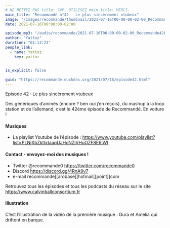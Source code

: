 ```yaml
---
# NE METTEZ PAS title: SVP. UTILISEZ main_title: MERCI.
main_title: "Recommandé n°42 - Le plus sincèrement vtubeux"
image: "/images/recommande/thumbnail/2021-07-16T00-00-00-02-00_Recommandn42Leplussincrementvtubeux.jpg"
date: 2021-07-16T00:00:00+02:00

episode_mp3: "/audio/recommande/2021-07-16T00-00-00-02-00_Recommandn42Leplussincrementvtubeux.mp3"
author: "Yattoz"
duration: "01:13:23"
people_link: 
  - name: Yattoz
    key: yattoz


is_explicit: false

guid: "https://recommande.duckdns.org/2021/07/16/episode42.html"
---
```


<PodcastHeader/>

<!-- ECRIRE LA DESCRIPTION DE L'EPISODE SOUS CETTE LIGNE -->


 Episode 42 : Le plus sincèrement vtubeux 

<p>Des génériques d’animés (encore ? ben oui j’en reçois), du mashup à la loop station et de l’allemand, c’est le 42ème épisode de Recommandé. En voiture !</p>

<h4>Musiques</h4>

<ul>
  <li>La playlist Youtube de l’épisode : <a href="https://www.youtube.com/playlist?list=PLNjXbZkItxtaaqUJHcNZiVHuOZF8E6iWt" rel="nofollow">https://www.youtube.com/playlist?list=PLNjXbZkItxtaaqUJHcNZiVHuOZF8E6iWt</a></li>
</ul>

<h4>Contact - envoyez-moi des musiques !</h4>

<ul>
  <li>Twitter @recommande0 <a href="https://twitter.com/recommande0" rel="nofollow">https://twitter.com/recommande0</a></li>
  <li>Discord <a href="https://discord.gg/4RnA9v7" rel="nofollow">https://discord.gg/4RnA9v7</a></li>
  <li>e-mail recommande[[arobase]]hotmail[[point]]com</li>
</ul>

<p>Retrouvez tous les épisodes et tous les podcasts du réseau sur le site <a href="https://www.calvinballconsortium.fr" rel="nofollow">https://www.calvinballconsortium.fr</a></p>

<h4>Illustration</h4>

<p>C’est l’illustration de la vidéo de la première musique : Gura et Amelia qui driftent en barque.</p>


